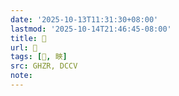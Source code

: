 ```yaml
---
date: '2025-10-13T11:31:30+08:00'
lastmod: '2025-10-14T21:46:45-08:00'
title: 󰩬
url: 󰩬
tags: [𤲍, 㽠]
src: GHZR, DCCV
note:
---
```

